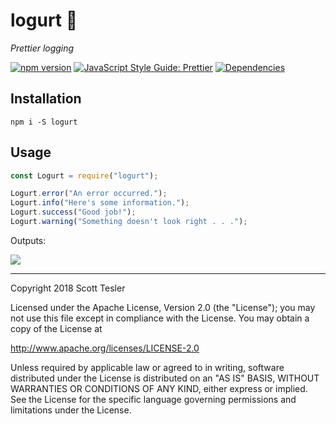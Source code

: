 # logurt 🍦

_Prettier logging_

[![npm version](https://badge.fury.io/js/logurt.svg)](https://badge.fury.io/js/logurt)
[![JavaScript Style Guide: Prettier](https://img.shields.io/badge/code%20style-prettier-ff69b4.svg?style=flat)](https://github.com/prettier/prettier "Prettier")
[![Dependencies](https://david-dm.org/scotttesler/logurt.svg)](https://david-dm.org/scotttesler/logurt "Dependencies")

## Installation

`npm i -S logurt`

## Usage

```js
const Logurt = require("logurt");

Logurt.error("An error occurred.");
Logurt.info("Here's some information.");
Logurt.success("Good job!");
Logurt.warning("Something doesn't look right . . .");
```

Outputs:

![](https://i.imgur.com/79LRRLK.png)

---

Copyright 2018 Scott Tesler

Licensed under the Apache License, Version 2.0 (the "License");
you may not use this file except in compliance with the License.
You may obtain a copy of the License at

http://www.apache.org/licenses/LICENSE-2.0

Unless required by applicable law or agreed to in writing, software
distributed under the License is distributed on an "AS IS" BASIS,
WITHOUT WARRANTIES OR CONDITIONS OF ANY KIND, either express or implied.
See the License for the specific language governing permissions and
limitations under the License.
